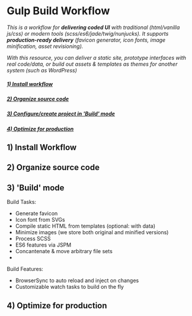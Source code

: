 # Gulp Build Workflow
_This is a workflow for **delivering coded UI** with traditional (html/vanilla js/css) or modern tools (scss/es6/jade/twig/nunjucks). It supports **production-ready delivery** (favicon generator, icon fonts, image minification, asset revisioning)._  

_With this resource, you can deliver a static site, prototype interfaces with real code/data, or build out assets & templates as themes for another system (such as WordPress)_


##### [1) Install workflow]()
##### [2) Organize source code]()
##### [3) Configure/create project in 'Build' mode]()
##### [4) Optimize for production]()

## 1) Install Workflow 
## 2) Organize source code 

## 3) 'Build' mode
Build Tasks:
* Generate favicon
* Icon font from SVGs
* Compile static HTML from templates (optional: with data)
* Minimize images (we store both original and minified versions)
* Process SCSS
* ES6 features via JSPM
* Concantenate & move arbitrary file sets 
* 

Build Features:
* BrowserSync to auto reload and inject on changes
* Customizable watch tasks to build on the fly 

## 4) Optimize for production

